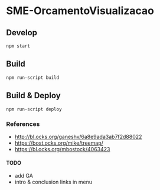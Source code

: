 # SME-OrcamentoVisualizacao

## Develop

`npm start`

## Build

`npm run-script build`

## Build & Deploy

`npm run-script deploy`

### References

- http://bl.ocks.org/ganeshv/6a8e9ada3ab7f2d88022
- https://bost.ocks.org/mike/treemap/
- https://bl.ocks.org/mbostock/4063423

#### TODO

- add GA
- intro & conclusion links in menu
